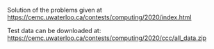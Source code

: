 Solution of the problems given at https://cemc.uwaterloo.ca/contests/computing/2020/index.html

Test data can be downloaded at: https://cemc.uwaterloo.ca/contests/computing/2020/ccc/all_data.zip
